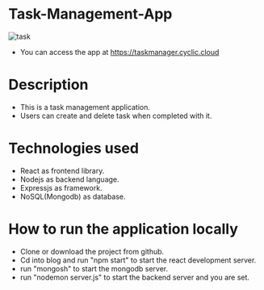 # Task-Management-App

![task](https://github.com/jones566/Task-Management-App/assets/98017612/8f22fb01-c190-4912-8e7e-a731518ae35d)

* You can access the app at https://taskmanager.cyclic.cloud

# Description
* This is a task management application.
* Users can create and delete task when completed with it.

# Technologies used
* React as frontend library.
* Nodejs as backend language.
* Expressjs as framework.
* NoSQL(Mongodb) as database.

# How to run the application locally
* Clone or download the project from github.
* Cd into blog and run "npm start" to start the react development server.
* run "mongosh" to start the mongodb server.
* run "nodemon server.js" to start the backend server and you are set.

